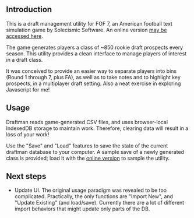 ## Introduction
This is a draft management utility for FOF 7, an American football text simulation game by Solecismic Software. An online version [may be accessed here](http://www.simgamingnetwork.com/osfl/utilities/draftman/).

The game generates players a class of ~850 rookie draft prospects every season. This utility provides a clean interface to manage players of interest in a draft class. 

It was conceived to provide an easier way to separate players into bins (Round 1 through 7, plus FA), as well as to take notes and to highlight key prospects, in a multiplayer draft setting. Also a neat exercise in exploring Javascript for me!

## Usage
Draftman reads game-generated CSV files, and uses browser-local IndexedDB storage to maintain work. Therefore, clearing data will result in a loss of your work!

Use the "Save" and "Load" features to save the state of the current draftman database to your computer. A sample save of a newly generated class is provided; load it with the [online version](http://www.simgamingnetwork.com/osfl/utilities/draftman/) to sample the utility.

## Next steps
* Update UI. The original usage paradigm was revealed to be too complicated. Practically, the only functions are "Import New", and "Update Existing" (and load/save). Currently there are a lot of different import behaviors that might update only parts of the DB.
